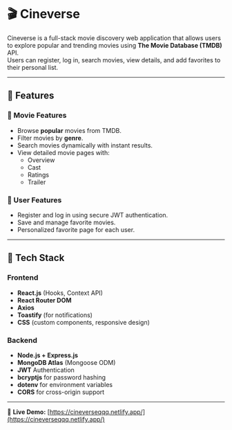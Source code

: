 # 🎬 Cineverse

Cineverse is a full-stack movie discovery web application that allows users to explore popular and trending movies using **The Movie Database (TMDB)** API.  
Users can register, log in, search movies, view details, and add favorites to their personal list.

---

## 🚀 Features

### 🎥 Movie Features
- Browse **popular** movies from TMDB.
- Filter movies by **genre**.
- Search movies dynamically with instant results.
- View detailed movie pages with:
  - Overview
  - Cast
  - Ratings
  - Trailer

### 💖 User Features
- Register and log in using secure JWT authentication.
- Save and manage favorite movies.
- Personalized favorite page for each user.

---

## 🧩 Tech Stack

### Frontend
- **React.js** (Hooks, Context API)
- **React Router DOM**
- **Axios**
- **Toastify** (for notifications)
- **CSS** (custom components, responsive design)

### Backend
- **Node.js + Express.js**
- **MongoDB Atlas** (Mongoose ODM)
- **JWT** Authentication
- **bcryptjs** for password hashing
- **dotenv** for environment variables
- **CORS** for cross-origin support

---
🎯 **Live Demo:** [https://cineverseqqq.netlify.app/](https://cineverseqqq.netlify.app/)


